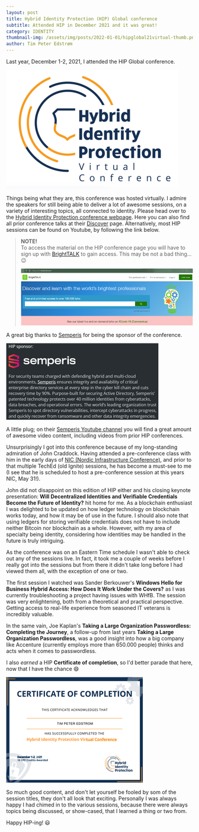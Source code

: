 ```yaml
---
layout: post
title: Hybrid Identity Protection (HIP) Global conference
subtitle: Attended HIP in December 2021 and it was great!
category: IDENTITY
thumbnail-img: /assets/img/posts/2022-01-01/hipglobal21virtual-thumb.png
author: Tim Peter Edstrøm
---
```


Last year, December 1-2, 2021, I attended the HIP Global conference.

![HIP Global 2021](/assets/img/posts/2022-01-01/1-hipglobal21.png)

Things being what they are, this conference was hosted virtually.
I admire the speakers for still being able to deliver a lot of awesome sessions, on a variety of interesting topics, all connected to identity.
Please head over to the [Hybrid Identity Protection conference webpage](https://www.hipconf.com/).
Here you can also find all prior conference talks at their [Discover](https://www.hipconf.com/discover/) page.
Alternatively, most HIP sessions can be found on Youtube, by following the link below.


> **NOTE!**<br />
> To access the material on the HIP conference page you will have to sign up with [BrightTALK](https://www.brighttalk.com/) to gain access. This may be not a bad thing... :wink:
> 
> ![Brighttalk](/assets/img/posts/2022-01-01/2-brighttalk.png)

A great big thanks to [Semperis](https://www.semperis.com/) for being the sponsor of the conference.

![Semperis](/assets/img/posts/2022-01-01/3-semperis.png)

A little plug; on their [Semperis Youtube channel](https://www.youtube.com/channel/UCycrWXhxOTaUQ0sidlyN9SA/videos) you will find a great amount of awesome video content, including videos from prior HIP conferences.

Unsurprisingly I got into this conference because of my long-standing admiration of John Craddock.
Having attended a pre-conference class with him in the early days of [NIC (Nordic Infrastructure Conference)](https://www.nicconf.com/), and prior to that multiple TechEd (old Ignite) sessions, he has become a must-see to me (I see that he is scheduled to host a pre-conference session at this years NIC, May 31!).

John did not disappoint on this edition of HIP either and his closing keynote presentation: **Will Decentralized Identities and Verifiable Credentials Become the Future of Identity?** hit home for me.
As a blockchain enthusiast I was delighted to be updated on how ledger technology on blockchain works today, and how it may be of use in the future.
I should also note that using ledgers for storing verifiable credentials does not have to include neither Bitcoin nor blockchain as a whole.
However, with my area of specialty being identity, considering how identities may be handled in the future is truly intriguing.

As the conference was on an Eastern Time schedule I wasn't able to check out any of the sessions live.
In fact, it took me a couple of weeks before I really got into the sessions but from there it didn't take long before I had viewed them all, with the exception of one or two.

The first session I watched was Sander Berkouwer's **Windows Hello for Business Hybrid Access: How Does It Work Under the Covers?** as I was currently troubleshooting a project having issues with WHfB.
The session was very enlightening, both from a theoretical and practical perspective.
Getting access to real-life experience from seasoned IT veterans is incredibly valuable.

In the same vain, Joe Kaplan's **Taking a Large Organization Passwordless: Completing the Journey**, a follow-up from last years **Taking a Large Organization Passwordless**, was a good insight into how a big company like Accenture (currently employs more than 650.000 people) thinks and acts when it comes to passwordless.

I also *earned* a HIP **Certificate of completion**, so I'd better parade that here, now that I have the chance :smile:

![HIP certificate of completion](/assets/img/posts/2022-01-01/4-hipcertificate.png)

So much good content, and don't let yourself be fooled by som of the session titles, they don't all look that exciting.
Personally I was always happy I had chimed in to the various sessions, because there were always topics being discussed, or show-cased, that I learned a thing or two from.

Happy HIP-ing! :smiley:
